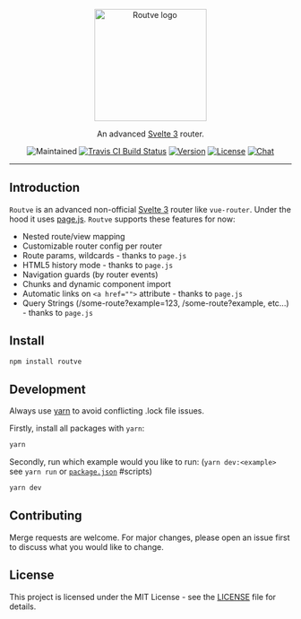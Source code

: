 <p align="center"><img width="200" src="https://i.ibb.co/gRSQL1G/routve.png" alt="Routve logo"></p>
<p align="center">
  An advanced <a href="https://svelte.dev">Svelte 3</a> router.
</p>
<p align="center">
  <img src="https://img.shields.io/maintenance/yes/2020?style=for-the-badge" alt="Maintained">
  <a href="https://travis-ci.com/github/routve/routve" target="_blank"><img src="https://img.shields.io/travis/com/routve/routve/dev?style=for-the-badge" alt="Travis CI Build Status"></a>
  <a href="https://www.npmjs.com/package/routve"><img src="https://img.shields.io/npm/v/routve.svg?sanitize=true&style=for-the-badge" alt="Version"></a>
  <a href="https://github.com/routve/routve/blob/dev/LICENSE"><img src="https://img.shields.io/npm/l/routve.svg?sanitize=true&style=for-the-badge" alt="License"></a>
  <a href="https://discord.gg/XdVvr2"><img src="https://img.shields.io/badge/chat-on%20discord-7289da.svg?sanitize=true&style=for-the-badge" alt="Chat"></a>
</p>

---

## Introduction

`Routve` is an advanced non-official <a href="https://svelte.dev">Svelte 3</a> router like `vue-router`. Under the hood it uses <a href="https://github.com/visionmedia/page.js">page.js</a>. `Routve` supports these features for now:

- Nested route/view mapping
- Customizable router config per router
- Route params, wildcards - thanks to `page.js`
- HTML5 history mode - thanks to `page.js`
- Navigation guards (by router events)
- Chunks and dynamic component import
- Automatic links on `<a href="">` attribute - thanks to `page.js`
- Query Strings (/some-route?example=123, /some-route?example, etc...) - thanks to `page.js`

## Install

```bash
npm install routve
```

## Development

Always use <a href="https://yarnpkg.com/">yarn</a> to avoid conflicting .lock file issues.

Firstly, install all packages with `yarn`:

```bash
yarn
```

Secondly, run which example would you like to run: (`yarn dev:<example>` see `yarn run` or [`package.json`](package.json) #scripts)

```bash
yarn dev
```

## Contributing

Merge requests are welcome. For major changes, please open an issue first to discuss what you would like to change.

## License

This project is licensed under the MIT License - see the [LICENSE](LICENSE) file for details.
